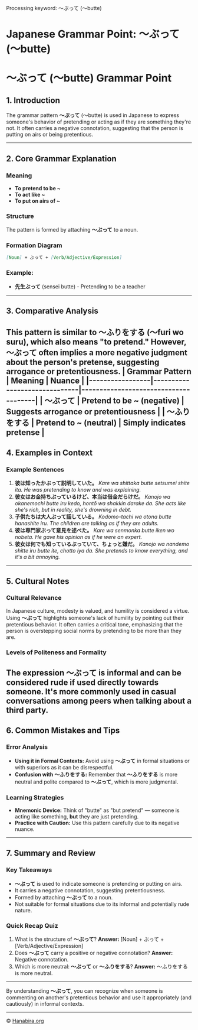 Processing keyword: ～ぶって (〜butte)
# Japanese Grammar Point: ～ぶって (〜butte)
# ～ぶって (〜butte) Grammar Point
## 1. Introduction
The grammar pattern **～ぶって** (〜butte) is used in Japanese to express someone's behavior of pretending or acting as if they are something they're not. It often carries a negative connotation, suggesting that the person is putting on airs or being pretentious.

---
## 2. Core Grammar Explanation
### Meaning
- **To pretend to be ~**
- **To act like ~**
- **To put on airs of ~**
### Structure
The pattern is formed by attaching **～ぶって** to a noun.
### Formation Diagram
```markdown
[Noun] + ぶって + [Verb/Adjective/Expression]
```
### Example:
- **先生ぶって** (sensei butte) - Pretending to be a teacher
---
## 3. Comparative Analysis
This pattern is similar to **～ふりをする** (〜furi wo suru), which also means "to pretend." However, **～ぶって** often implies a more negative judgment about the person's pretense, suggesting arrogance or pretentiousness.
| Grammar Pattern | Meaning                      | Nuance                               |
|-----------------|------------------------------|--------------------------------------|
| ～ぶって         | Pretend to be ~ (negative)   | Suggests arrogance or pretentiousness |
| ～ふりをする     | Pretend to ~ (neutral)       | Simply indicates pretense             |
---
## 4. Examples in Context
### Example Sentences
1. **彼は知ったかぶって説明していた。**
   *Kare wa shittaka butte setsumei shite ita.*
   *He was pretending to know and was explaining.*
2. **彼女はお金持ちぶっているけど、本当は借金だらけだ。**
   *Kanojo wa okanemochi butte iru kedo, hontō wa shakkin darake da.*
   *She acts like she's rich, but in reality, she's drowning in debt.*
3. **子供たちは大人ぶって話している。**
   *Kodomo-tachi wa otona butte hanashite iru.*
   *The children are talking as if they are adults.*
4. **彼は専門家ぶって意見を述べた。**
   *Kare wa senmonka butte iken wo nobeta.*
   *He gave his opinion as if he were an expert.*
5. **彼女は何でも知っているぶっていて、ちょっと嫌だ。**
   *Kanojo wa nandemo shitte iru butte ite, chotto iya da.*
   *She pretends to know everything, and it's a bit annoying.*
---
## 5. Cultural Notes
### Cultural Relevance
In Japanese culture, modesty is valued, and humility is considered a virtue. Using **～ぶって** highlights someone's lack of humility by pointing out their pretentious behavior. It often carries a critical tone, emphasizing that the person is overstepping social norms by pretending to be more than they are.
### Levels of Politeness and Formality
The expression **～ぶって** is informal and can be considered rude if used directly towards someone. It's more commonly used in casual conversations among peers when talking about a third party.
---
## 6. Common Mistakes and Tips
### Error Analysis
- **Using it in Formal Contexts:** Avoid using **～ぶって** in formal situations or with superiors as it can be disrespectful.
- **Confusion with ～ふりをする:** Remember that **～ふりをする** is more neutral and polite compared to **～ぶって**, which is more judgmental.
### Learning Strategies
- **Mnemonic Device:** Think of "butte" as "but pretend" — someone is acting like something, **but** they are just pretending.
- **Practice with Caution:** Use this pattern carefully due to its negative nuance.
---
## 7. Summary and Review
### Key Takeaways
- **～ぶって** is used to indicate someone is pretending or putting on airs.
- It carries a negative connotation, suggesting pretentiousness.
- Formed by attaching **～ぶって** to a noun.
- Not suitable for formal situations due to its informal and potentially rude nature.
### Quick Recap Quiz
1. What is the structure of **～ぶって**?
   **Answer:** [Noun] + ぶって + [Verb/Adjective/Expression]
2. Does **～ぶって** carry a positive or negative connotation?
   **Answer:** Negative connotation.
3. Which is more neutral: **～ぶって** or **～ふりをする**?
   **Answer:** ～ふりをする is more neutral.
---
By understanding **～ぶって**, you can recognize when someone is commenting on another's pretentious behavior and use it appropriately (and cautiously) in informal contexts.


---

© [Hanabira.org](https://hanabira.org)
